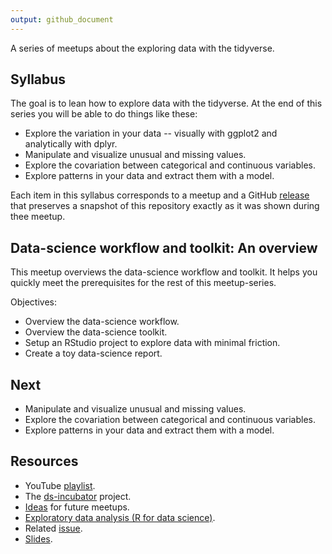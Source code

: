 ```yaml
---
output: github_document
---
```


<!-- README.md is generated from README.Rmd. Please edit that file -->



<!-- README.md is generated from README.Rmd. Please edit that file -->

A series of meetups about the exploring data with the tidyverse.

## Syllabus

The goal is to lean how to explore data with the tidyverse. At the end of this
series you will be able to do things like these:

* Explore the variation in your data -- visually with ggplot2 and
analytically with dplyr.
* Manipulate and visualize unusual and missing values.
* Explore the covariation between categorical and continuous variables.
* Explore patterns in your data and extract them with a model.

Each item in this syllabus corresponds to a meetup and a GitHub
[release](https://github.com/2DegreesInvesting/ds.docker/releases) that
preserves a snapshot of this repository exactly as it was shown during
thee meetup.

## Data-science workflow and toolkit: An overview

This meetup overviews the data-science workflow and toolkit. It helps you
quickly meet the prerequisites for the rest of this meetup-series. 

Objectives:

* Overview the data-science workflow.
* Overview the data-science toolkit.
* Setup an RStudio project to explore data with minimal friction.
* Create a toy data-science report.

## Next

* Manipulate and visualize unusual and missing values.
* Explore the covariation between categorical and continuous variables.
* Explore patterns in your data and extract them with a model.

## Resources

* YouTube [playlist](https://bit.ly/ds-incubator-videos).
* The
[ds-incubator](https://github.com/2DegreesInvesting/ds-incubator#ds-incubator)
project.
* [Ideas](https://bit.ly/dsi-ideas) for future meetups.
* [Exploratory data analysis (R for data
science)](https://r4ds.had.co.nz/exploratory-data-analysis.html).
* Related [issue](https://github.com/2DegreesInvesting/ds-incubator/issues/76).
* [Slides](https://bit.ly/tidy-eda).
